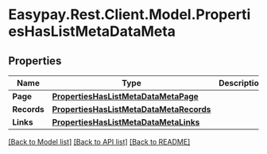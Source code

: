 # Easypay.Rest.Client.Model.PropertiesHasListMetaDataMeta
## Properties

Name | Type | Description | Notes
------------ | ------------- | ------------- | -------------
**Page** | [**PropertiesHasListMetaDataMetaPage**](PropertiesHasListMetaDataMetaPage.md) |  | [optional] 
**Records** | [**PropertiesHasListMetaDataMetaRecords**](PropertiesHasListMetaDataMetaRecords.md) |  | [optional] 
**Links** | [**PropertiesHasListMetaDataMetaLinks**](PropertiesHasListMetaDataMetaLinks.md) |  | [optional] 

[[Back to Model list]](../README.md#documentation-for-models) [[Back to API list]](../README.md#documentation-for-api-endpoints) [[Back to README]](../README.md)

